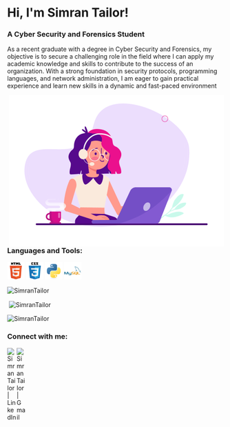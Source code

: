 <h1>Hi, I'm Simran Tailor!</h1>
<h3> A Cyber Security and Forensics Student</h3>
<p>As a recent graduate with a degree in Cyber Security and Forensics, my objective is to secure a challenging role in the field where I can apply my academic knowledge and skills to contribute to the success of an organization. With a strong foundation in security protocols, programming languages, and network administration, I am eager to gain practical experience and learn new skills in a dynamic and fast-paced environment</p>

<img align="right" alt="coding" src="https://github.com/SimranTailor/SimranTailor/blob/main/Animated.gif">

<h3>Languages and Tools:</h3>
<p align="left"> <a target="_blank" rel="noreferrer"> <img src="https://raw.githubusercontent.com/devicons/devicon/master/icons/html5/html5-original-wordmark.svg" alt="html5" width="40" height="40"/> </a> <a target="_blank" rel="noreferrer"> <img src="https://raw.githubusercontent.com/devicons/devicon/master/icons/css3/css3-original-wordmark.svg" alt="css3" width="40" height="40"/> </a> <a  target="_blank" rel="noreferrer"> <img src="https://raw.githubusercontent.com/devicons/devicon/master/icons/python/python-original.svg" alt="c" width="40" height="40"/> <a target="_blank" rel="noreferrer"> <img src="https://raw.githubusercontent.com/devicons/devicon/master/icons/mysql/mysql-original-wordmark.svg" alt="mysql" width="40" height="40"/>

<p><img src="https://github-readme-stats.vercel.app/api/top-langs?username=SimranTailor&show_icons=true&locale=en&layout=compact" alt="SimranTailor" /></p>
<p>&nbsp;<img align="center" src="https://github-readme-stats.vercel.app/api?username=SimranTailor&show_icons=true&locale=en" alt="SimranTailor" /></p>
<p><img align="center" src="https://github-readme-streak-stats.herokuapp.com/?user=SimranTailor&" alt="SimranTailor" /></p>

<h3>Connect with me:</h3>

[<img align="left" alt="Simran Tailor | LinkedIn" width="22px" src="https://cdn.jsdelivr.net/npm/simple-icons@v3/icons/linkedin.svg" />](https://www.linkedin.com/in/simran-tailor-913290259/)
[<img align="left" alt="Simran Tailor | Gmail" width="22px" src="https://cdn.jsdelivr.net/npm/simple-icons@v3/icons/gmail.svg" />](mailto:simrantailor1000@gmail.com)
